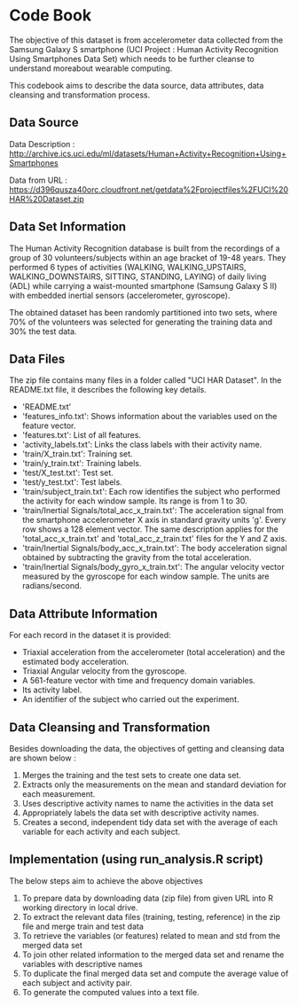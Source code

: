 # Code Book

The objective of this dataset is from accelerometer data collected from the Samsung Galaxy S smartphone (UCI Project : Human Activity Recognition Using Smartphones Data Set) which needs to be further cleanse to understand moreabout wearable computing.

This codebook aims to describe the data source, data attributes, data cleansing and transformation process.


## Data Source

Data Description : 
http://archive.ics.uci.edu/ml/datasets/Human+Activity+Recognition+Using+Smartphones

Data from URL : 
https://d396qusza40orc.cloudfront.net/getdata%2Fprojectfiles%2FUCI%20HAR%20Dataset.zip 



## Data Set Information

The Human Activity Recognition database is built from the recordings of a group of 30 volunteers/subjects within an age bracket of 19-48 years. They performed 6 types of activities (WALKING, WALKING_UPSTAIRS, WALKING_DOWNSTAIRS, SITTING, STANDING, LAYING) of daily living (ADL) while carrying a waist-mounted smartphone (Samsung Galaxy S II) with embedded inertial sensors (accelerometer, gyroscope).

The obtained dataset has been randomly partitioned into two sets, where 70% of the volunteers was selected for generating the training data and 30% the test data.


## Data Files

The zip file contains many files in a folder called "UCI HAR Dataset". In the README.txt file, it describes the following key details.

 - 'README.txt'
 - 'features_info.txt': Shows information about the variables used on the feature vector.
 - 'features.txt': List of all features.
 - 'activity_labels.txt': Links the class labels with their activity name.
 - 'train/X_train.txt': Training set.
 - 'train/y_train.txt': Training labels.
 - 'test/X_test.txt': Test set.
 - 'test/y_test.txt': Test labels.
 - 'train/subject_train.txt': Each row identifies the subject who performed the activity for each window sample. Its range is from 1 to 30. 
 - 'train/Inertial Signals/total_acc_x_train.txt': The acceleration signal from the smartphone accelerometer X axis in standard gravity units 'g'. Every row shows a 128 element vector. The same description applies for the 'total_acc_x_train.txt' and 'total_acc_z_train.txt' files for the Y and Z axis. 
 - 'train/Inertial Signals/body_acc_x_train.txt': The body acceleration signal obtained by subtracting the gravity from the total acceleration. 
 - 'train/Inertial Signals/body_gyro_x_train.txt': The angular velocity vector measured by the gyroscope for each window sample. The units are radians/second. 


## Data Attribute Information 

For each record in the dataset it is provided: 
- Triaxial acceleration from the accelerometer (total acceleration) and the estimated body acceleration. 
- Triaxial Angular velocity from the gyroscope. 
- A 561-feature vector with time and frequency domain variables. 
- Its activity label. 
- An identifier of the subject who carried out the experiment.


## Data Cleansing and Transformation

Besides downloading the data, the objectives of getting and cleansing data are shown below :

1. Merges the training and the test sets to create one data set.
2. Extracts only the measurements on the mean and standard deviation for each measurement.
3. Uses descriptive activity names to name the activities in the data set
4. Appropriately labels the data set with descriptive activity names.
5. Creates a second, independent tidy data set with the average of each variable for each activity and each subject.


## Implementation (using run_analysis.R script)

The below steps aim to achieve the above objectives

1. To prepare data by downloading data (zip file) from given URL into R working directory in local drive.
2. To extract the relevant data files (training, testing, reference) in the zip file and merge train and test data
3. To retrieve the variables (or features) related to mean and std from the merged data set
4. To join other related information to the merged data set and rename the variables with descriptive names
5. To duplicate the final merged data set and compute the average value of each subject and activity pair.
6. To generate the computed values into a text file.

